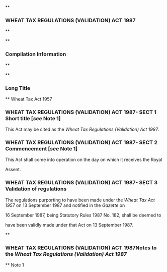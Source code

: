 **

###  WHEAT TAX REGULATIONS (VALIDATION) ACT 1987 
**


**

###  Compilation Information 
**





**

###  Long Title 
**
Wheat Tax Act 1957
###  WHEAT TAX REGULATIONS (VALIDATION) ACT 1987- SECT 1  Short title [_see_ Note 1] 
This Act may be cited as the _Wheat Tax Regulations (Validation) Act 1987_.

 
###  WHEAT TAX REGULATIONS (VALIDATION) ACT 1987- SECT 2  Commencement [_see_ Note 1] 
This Act shall come into operation on the day on which it receives the Royal

Assent.

 
###  WHEAT TAX REGULATIONS (VALIDATION) ACT 1987- SECT 3  Validation of regulations 
The regulations purporting to have been made under the _Wheat Tax Act 1957_ on 13 September 1987 and notified in the _Gazette_ on

16&#160;September 1987, being Statutory Rules 1987 No. 182, shall be deemed to

have been validly made under that Act on 13 September 1987.

 
**

###  WHEAT TAX REGULATIONS (VALIDATION) ACT 1987<centreit>Notes to the _Wheat Tax Regulations (Validation) Act 1987_ </centreit>
**
Note 1




